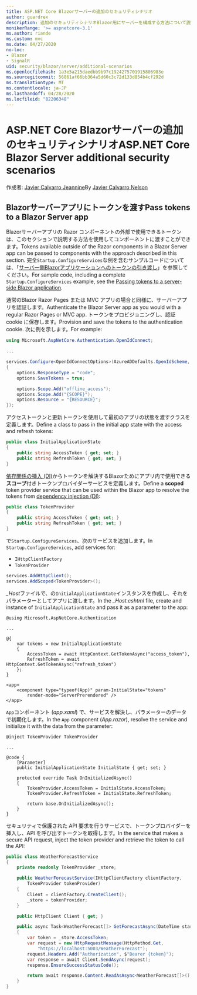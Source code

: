 ```yaml
---
title: ASP.NET Core Blazorサーバーの追加のセキュリティシナリオ
author: guardrex
description: 追加のセキュリティシナリオBlazor用にサーバーを構成する方法について説明します。
monikerRange: '>= aspnetcore-3.1'
ms.author: riande
ms.custom: mvc
ms.date: 04/27/2020
no-loc:
- Blazor
- SignalR
uid: security/blazor/server/additional-scenarios
ms.openlocfilehash: 1a3e5a215daedbb9b97c1924275701915806983e
ms.sourcegitcommit: 56861af66bb364a5d60c3c72d133d854b4cf292d
ms.translationtype: MT
ms.contentlocale: ja-JP
ms.lasthandoff: 04/28/2020
ms.locfileid: "82206348"
---
```

# <a name="aspnet-core-blazor-server-additional-security-scenarios"></a><span data-ttu-id="f1a32-103">ASP.NET Core Blazorサーバーの追加のセキュリティシナリオ</span><span class="sxs-lookup"><span data-stu-id="f1a32-103">ASP.NET Core Blazor Server additional security scenarios</span></span>

<span data-ttu-id="f1a32-104">作成者: [Javier Calvarro Jeannine](https://github.com/javiercn)</span><span class="sxs-lookup"><span data-stu-id="f1a32-104">By [Javier Calvarro Nelson](https://github.com/javiercn)</span></span>

## <a name="pass-tokens-to-a-blazor-server-app"></a><span data-ttu-id="f1a32-105">Blazorサーバーアプリにトークンを渡す</span><span class="sxs-lookup"><span data-stu-id="f1a32-105">Pass tokens to a Blazor Server app</span></span>

<span data-ttu-id="f1a32-106">Blazorサーバーアプリの Razor コンポーネントの外部で使用できるトークンは、このセクションで説明する方法を使用してコンポーネントに渡すことができます。</span><span class="sxs-lookup"><span data-stu-id="f1a32-106">Tokens available outside of the Razor components in a Blazor Server app can be passed to components with the approach described in this section.</span></span> <span data-ttu-id="f1a32-107">完全`Startup.ConfigureServices`な例を含むサンプルコードについては、「[サーバー側Blazorアプリケーションへのトークンの引き渡し](https://github.com/javiercn/blazor-server-aad-sample)」を参照してください。</span><span class="sxs-lookup"><span data-stu-id="f1a32-107">For sample code, including a complete `Startup.ConfigureServices` example, see the [Passing tokens to a server-side Blazor application](https://github.com/javiercn/blazor-server-aad-sample).</span></span>

<span data-ttu-id="f1a32-108">通常のBlazor Razor Pages または MVC アプリの場合と同様に、サーバーアプリを認証します。</span><span class="sxs-lookup"><span data-stu-id="f1a32-108">Authenticate the Blazor Server app as you would with a regular Razor Pages or MVC app.</span></span> <span data-ttu-id="f1a32-109">トークンをプロビジョニングし、認証 cookie に保存します。</span><span class="sxs-lookup"><span data-stu-id="f1a32-109">Provision and save the tokens to the authentication cookie.</span></span> <span data-ttu-id="f1a32-110">次に例を示します。</span><span class="sxs-lookup"><span data-stu-id="f1a32-110">For example:</span></span>

```csharp
using Microsoft.AspNetCore.Authentication.OpenIdConnect;

...

services.Configure<OpenIdConnectOptions>(AzureADDefaults.OpenIdScheme, options =>
{
    options.ResponseType = "code";
    options.SaveTokens = true;

    options.Scope.Add("offline_access");
    options.Scope.Add("{SCOPE}");
    options.Resource = "{RESOURCE}";
});
```

<span data-ttu-id="f1a32-111">アクセストークンと更新トークンを使用して最初のアプリの状態を渡すクラスを定義します。</span><span class="sxs-lookup"><span data-stu-id="f1a32-111">Define a class to pass in the initial app state with the access and refresh tokens:</span></span>

```csharp
public class InitialApplicationState
{
    public string AccessToken { get; set; }
    public string RefreshToken { get; set; }
}
```

<span data-ttu-id="f1a32-112">[依存関係の挿入 (DI)](xref:blazor/dependency-injection)からトークンを解決するBlazorためにアプリ内で使用できる**スコープ**付きトークンプロバイダーサービスを定義します。</span><span class="sxs-lookup"><span data-stu-id="f1a32-112">Define a **scoped** token provider service that can be used within the Blazor app to resolve the tokens from [dependency injection (DI)](xref:blazor/dependency-injection):</span></span>

```csharp
public class TokenProvider
{
    public string AccessToken { get; set; }
    public string RefreshToken { get; set; }
}
```

<span data-ttu-id="f1a32-113">で`Startup.ConfigureServices`、次のサービスを追加します。</span><span class="sxs-lookup"><span data-stu-id="f1a32-113">In `Startup.ConfigureServices`, add services for:</span></span>

* `IHttpClientFactory`
* `TokenProvider`

```csharp
services.AddHttpClient();
services.AddScoped<TokenProvider>();
```

<span data-ttu-id="f1a32-114">*_Host*ファイルで、の`InitialApplicationState`インスタンスを作成し、それをパラメーターとしてアプリに渡します。</span><span class="sxs-lookup"><span data-stu-id="f1a32-114">In the *_Host.cshtml* file, create and instance of `InitialApplicationState` and pass it as a parameter to the app:</span></span>

```cshtml
@using Microsoft.AspNetCore.Authentication

...

@{
    var tokens = new InitialApplicationState
    {
        AccessToken = await HttpContext.GetTokenAsync("access_token"),
        RefreshToken = await HttpContext.GetTokenAsync("refresh_token")
    };
}

<app>
    <component type="typeof(App)" param-InitialState="tokens" 
        render-mode="ServerPrerendered" />
</app>
```

<span data-ttu-id="f1a32-115">`App`コンポーネント (*app.xaml*) で、サービスを解決し、パラメーターのデータで初期化します。</span><span class="sxs-lookup"><span data-stu-id="f1a32-115">In the `App` component (*App.razor*), resolve the service and initialize it with the data from the parameter:</span></span>

```razor
@inject TokenProvider TokenProvider

...

@code {
    [Parameter]
    public InitialApplicationState InitialState { get; set; }

    protected override Task OnInitializedAsync()
    {
        TokenProvider.AccessToken = InitialState.AccessToken;
        TokenProvider.RefreshToken = InitialState.RefreshToken;

        return base.OnInitializedAsync();
    }
}
```

<span data-ttu-id="f1a32-116">セキュリティで保護された API 要求を行うサービスで、トークンプロバイダーを挿入し、API を呼び出すトークンを取得します。</span><span class="sxs-lookup"><span data-stu-id="f1a32-116">In the service that makes a secure API request, inject the token provider and retrieve the token to call the API:</span></span>

```csharp
public class WeatherForecastService
{
    private readonly TokenProvider _store;

    public WeatherForecastService(IHttpClientFactory clientFactory, 
        TokenProvider tokenProvider)
    {
        Client = clientFactory.CreateClient();
        _store = tokenProvider;
    }

    public HttpClient Client { get; }

    public async Task<WeatherForecast[]> GetForecastAsync(DateTime startDate)
    {
        var token = _store.AccessToken;
        var request = new HttpRequestMessage(HttpMethod.Get, 
            "https://localhost:5003/WeatherForecast");
        request.Headers.Add("Authorization", $"Bearer {token}");
        var response = await Client.SendAsync(request);
        response.EnsureSuccessStatusCode();

        return await response.Content.ReadAsAsync<WeatherForecast[]>();
    }
}
```
